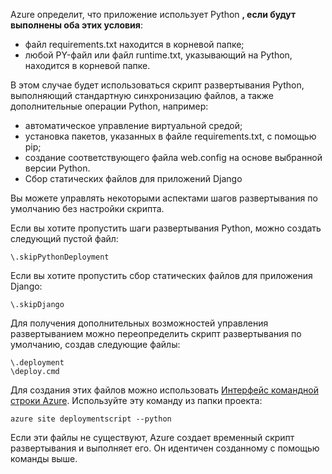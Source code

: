 ﻿Azure определит, что приложение использует Python **, если будут выполнены оба этих условия**:

- файл requirements.txt находится в корневой папке;
- любой PY-файл или файл runtime.txt, указывающий на Python, находится в корневой папке.

В этом случае будет использоваться скрипт развертывания Python, выполняющий стандартную синхронизацию файлов, а также дополнительные операции Python, например:

- автоматическое управление виртуальной средой;
- установка пакетов, указанных в файле requirements.txt, с помощью pip;
- создание соответствующего файла web.config на основе выбранной версии Python.
- Сбор статических файлов для приложений Django

Вы можете управлять некоторыми аспектами шагов развертывания по умолчанию без настройки скрипта.

Если вы хотите пропустить шаги развертывания Python, можно создать следующий пустой файл:

    \.skipPythonDeployment

Если вы хотите пропустить сбор статических файлов для приложения Django:

    \.skipDjango 

Для получения дополнительных возможностей управления развертыванием можно переопределить скрипт развертывания по умолчанию, создав следующие файлы:

    \.deployment
    \deploy.cmd

Для создания этих файлов можно использовать [Интерфейс командной строки Azure][].  Используйте эту команду из папки проекта:

    azure site deploymentscript --python

Если эти файлы не существуют, Azure создает временный скрипт развертывания и выполняет его.  Он идентичен созданному с помощью команды выше.

[Интерфейс командной строки Azure]: http://azure.microsoft.com/downloads/

<!--HONumber=49-->